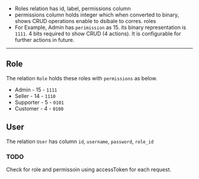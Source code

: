 - Roles relation has id, label, permissions column
- permissions column holds integer which when converted to binary, shows CRUD operations enable to dsibale to corres. roles
- For Example, Admin has `perimission` as 15. its binary representation is `1111`. 4 bits required to show CRUD (4 actions). It is configurable for further actions in future.

---

## Role

The relation `Role` holds these roles with `permissions` as below.

- Admin - 15 - `1111`
- Seller - 14 - `1110`
- Supporter - 5 - `0101`
- Customer - 4 - `0100`

## User

The relation `User` has column `id`, `username`, `password`, `role_id`

### TODO

Check for role and permissoin using accessToken for each request.
